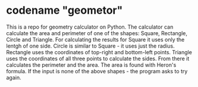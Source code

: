 # codename "geometor"
This is a repo for geometry calculator on Python. 
The calculator can calculate the area and perimeter of one of the shapes: Square, Rectangle, Circle and Triangle.
For calculating the results for Square it uses only the lentgh of one side. 
Circle is similar to Square - it uses just the radius.
Rectangle uses the coordinates of top-right and bottom-left points.
Triangle uses the coordinates of all three points to calculate the sides. From there it calculates the perimeter and the area. The area is found with Heron's formula.
If the input is none of the above shapes - the program asks to try again.
